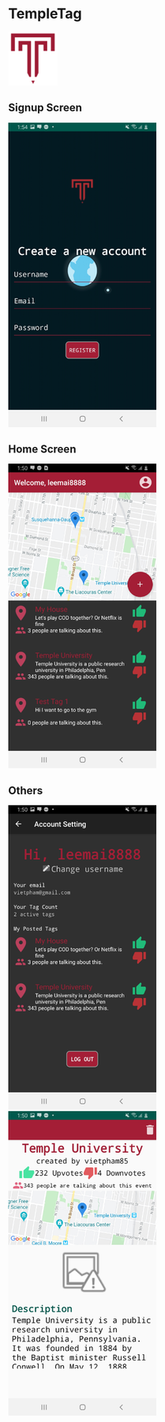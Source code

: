 # TempleTag
<img src="iconPicture1.png" width="100">

## Signup Screen

<img src="Screenshot_20200407-135442_TempleTag.jpg" width="300">

## Home Screen

<img src="Screenshot_20200407-135009_TempleTag.jpg" width="300">

## Others

<img src="Screenshot_20200407-135038_TempleTag.jpg" width="300"> <img src="Screenshot_20200407-135029_TempleTag.jpg" width="300">
